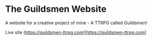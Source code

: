# The Guildsmen Website

A website for a creative project of mine - A TTRPG called Guildsmen!

Live site (https://guildsmen-ttrpg.com)[https://guildsmen-ttrpg.com]
